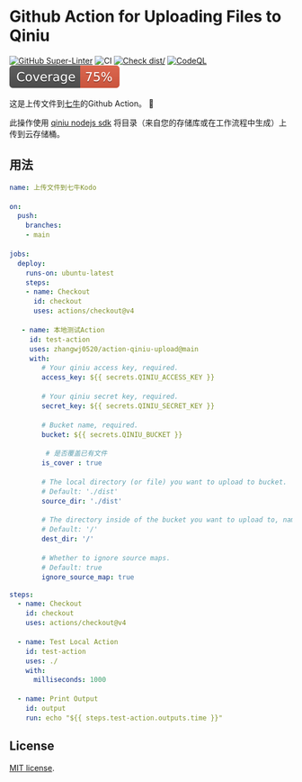 # Github Action for Uploading Files to Qiniu

[![GitHub Super-Linter](https://github.com/actions/typescript-action/actions/workflows/linter.yml/badge.svg)](https://github.com/super-linter/super-linter)
![CI](https://github.com/actions/typescript-action/actions/workflows/ci.yml/badge.svg)
[![Check dist/](https://github.com/actions/typescript-action/actions/workflows/check-dist.yml/badge.svg)](https://github.com/actions/typescript-action/actions/workflows/check-dist.yml)
[![CodeQL](https://github.com/actions/typescript-action/actions/workflows/codeql-analysis.yml/badge.svg)](https://github.com/actions/typescript-action/actions/workflows/codeql-analysis.yml)
[![Coverage](./badges/coverage.svg)](./badges/coverage.svg)

这是上传文件到[七牛](https://qiniu.com)的Github Action。 :rocket:

此操作使用 [qiniu nodejs sdk](https://github.com/qiniu/nodejs-sdk) 将目录（来自您的存储库或在工作流程中生成）上传到云存储桶。

## 用法

```yaml
name: 上传文件到七牛Kodo

on:
  push:
    branches:
    - main

jobs:
  deploy:
    runs-on: ubuntu-latest
    steps:
    - name: Checkout
      id: checkout
      uses: actions/checkout@v4
  
   - name: 本地测试Action
     id: test-action
     uses: zhangwj0520/action-qiniu-upload@main
     with:
        # Your qiniu access key, required.
        access_key: ${{ secrets.QINIU_ACCESS_KEY }}

        # Your qiniu secret key, required.
        secret_key: ${{ secrets.QINIU_SECRET_KEY }}

        # Bucket name, required.
        bucket: ${{ secrets.QINIU_BUCKET }}

         # 是否覆盖已有文件
        is_cover : true

        # The local directory (or file) you want to upload to bucket.
        # Default: './dist'
        source_dir: './dist'

        # The directory inside of the bucket you want to upload to, namely key prefix prepended to dest file key.
        # Default: '/'
        dest_dir: '/'

        # Whether to ignore source maps.
        # Default: true
        ignore_source_map: true
```
  
```yaml
steps:
  - name: Checkout
    id: checkout
    uses: actions/checkout@v4

  - name: Test Local Action
    id: test-action
    uses: ./
    with:
      milliseconds: 1000

  - name: Print Output
    id: output
    run: echo "${{ steps.test-action.outputs.time }}"
```


## License

[MIT license](LICENSE).